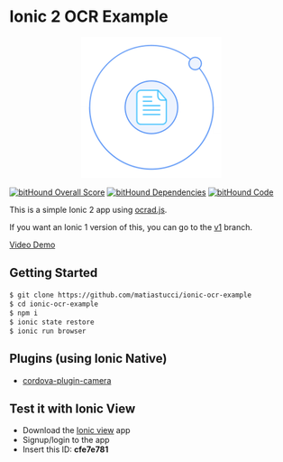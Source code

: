 # Ionic 2 OCR Example

<p align="center">
  <img src="resources/icon.png" width="250" alt="Logo"/>
</p>

[![bitHound Overall Score](https://www.bithound.io/github/matiastucci/ionic-ocr-example/badges/score.svg)](https://www.bithound.io/github/matiastucci/ionic-ocr-example)
[![bitHound Dependencies](https://www.bithound.io/github/matiastucci/ionic-ocr-example/badges/dependencies.svg)](https://www.bithound.io/github/matiastucci/ionic-ocr-example/master/dependencies/npm)
[![bitHound Code](https://www.bithound.io/github/matiastucci/ionic-ocr-example/badges/code.svg)](https://www.bithound.io/github/matiastucci/ionic-ocr-example)

This is a simple Ionic 2 app using [ocrad.js](https://github.com/antimatter15/ocrad.js).

If you want an Ionic 1 version of this, you can go to the [v1](https://github.com/matiastucci/ionic-ocr-example/tree/v1) branch.

[Video Demo](https://youtu.be/TykCiS80oZc)

## Getting Started
```
$ git clone https://github.com/matiastucci/ionic-ocr-example
$ cd ionic-ocr-example
$ npm i
$ ionic state restore
$ ionic run browser
```

## Plugins (using Ionic Native)
* [cordova-plugin-camera]

## Test it with Ionic View
* Download the [Ionic view] app
* Signup/login to the app
* Insert this ID: **cfe7e781**

[Ionic view]:http://view.ionic.io/
[cordova-plugin-camera]:http://ionicframework.com/docs/v2/native/camera/

